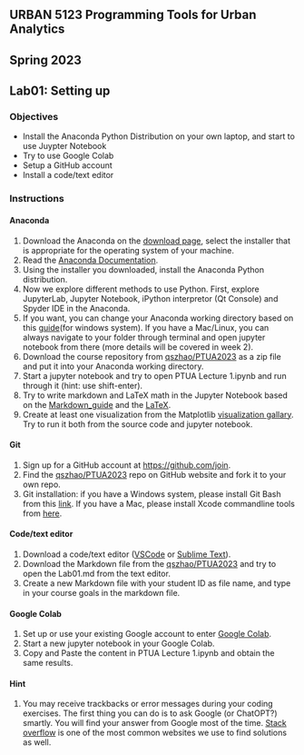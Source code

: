 ## URBAN 5123 Programming Tools for Urban Analytics
## Spring 2023
## Lab01: Setting up

### Objectives

 - Install the Anaconda Python Distribution on your own laptop, and start to use Juypter Notebook
 - Try to use Google Colab
 - Setup a GitHub account
 - Install a code/text editor

### Instructions

#### Anaconda

 1. Download the Anaconda on the [download page][anaconda], select the installer that is appropriate for the operating system of your machine.
 2. Read the [Anaconda Documentation][anaconda_doc].
 3. Using the installer you downloaded, install the Anaconda Python distribution.
 4. Now we explore different methods to use Python. First, explore JupyterLab, Jupyter Notebook, iPython interpretor (Qt Console) and Spyder IDE in the Anaconda.  
 5. If you want, you can change your Anaconda working directory based on this [guide][guide](for windows system). If you have a Mac/Linux, you can always navigate to your folder through terminal and open jupyter notebook from there (more details will be covered in week 2).
 6. Download the course repository from [qszhao/PTUA2023][repo] as a zip file and put it into your Anaconda working directory.
 7. Start a jupyter notebook and try to open PTUA Lecture 1.ipynb and run through it (hint: use shift-enter). 
 8. Try to write markdown and LaTeX math in the Jupyter Notebook based on the [Markdown_guide][markdown] and the [LaTeX][LaTex_math].
 9. Create at least one visualization from the Matplotlib [visualization gallary][gallary]. Try to run it both from the source code and jupyter notebook. 

 
#### Git
 1. Sign up for a GitHub account at https://github.com/join.
 2. Find the [qszhao/PTUA2023][repo] repo on GitHub website and fork it to your own repo.
 3. Git installation: if you have a Windows system, please install Git Bash from this [link][gitbash]. If you have a Mac, please install Xcode commandline tools from [here][commandline tools].

#### Code/text editor
 1. Download a code/text editor ([VSCode][VSCode] or [Sublime Text][Sublime]).
 2. Download the Markdown file from the [qszhao/PTUA2023][repo] and try to open the Lab01.md from the text editor.
 3. Create a new Markdown file with your student ID as file name, and type in your course goals in the markdown file. 

#### Google Colab
 1. Set up or use your existing Google account to enter [Google Colab][colab].
 2. Start a new jupyter notebook in your Google Colab.
 3. Copy and Paste the content in PTUA Lecture 1.ipynb and obtain the same results.
 
#### Hint
 1. You may receive trackbacks or error messages during your coding exercises. The first thing you can do is to ask Google (or ChatOPT?) smartly. You will find your answer from Google most of the time. [Stack overflow][stackoverflow] is one of the most common websites we use to find solutions as well. 
 
[anaconda]: https://www.anaconda.com/distribution/#download-section
[anaconda_doc]: https://docs.anaconda.com/anaconda/
[markdown]: https://www.markdownguide.org/basic-syntax/
[VScode]: https://code.visualstudio.com/
[Sublime]: https://www.sublimetext.com/download
[LaTex_math]: https://towardsdatascience.com/write-markdown-latex-in-the-jupyter-notebook-10985edb91fd
[repo]: https://github.com/qszhao/PTUA2020#
[colab]: https://colab.research.google.com/notebooks/welcome.ipynb?hl=en#recent=true
[gallary]: https://matplotlib.org/stable/gallery/index.html
[stackoverflow]: https://stackoverflow.com/
[guide]: https://medium.com/@shanyitan/how-to-change-the-working-directory-of-jupyter-and-jupyter-lab-on-windows-environment-bbe5a5a99f05
[gitbash]: https://git-scm.com/downloads
[commandline tools]: https://osxdaily.com/2014/02/12/install-command-line-tools-mac-os-x/